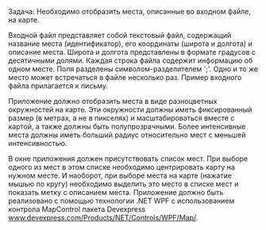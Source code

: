 Задача:
Необходимо отобразить места, описанные во входном файле, на карте.

Входной  файл  представляет  собой текстовый файл, содержащий название места (идентификатор), его координаты (широта и долгота) и описание места. Широта и долгота  представлены  в формате градусов с десятичными долями. Каждая строка  файла  содержит  информацию  об  одном  месте.  Поля разделены символом-разделителем  ';'.  Одно  и  то  же место может встречаться в файле несколько раз.
Пример входного файла прилагается к письму.

Приложение  должно  отобразить  места  в  виде  разноцветных окружностей на карте.  Эти  окружности  должны  иметь фиксированный размер (в метрах, а не в пикселях) и масштабироваться  вместе с картой, а также должны  быть  полупрозрачными.  Более  интенсивные  места должны иметь больший радиус относительно мест с меньшей интенсивностью.

В окне приложения должен присутствовать список мест. При выборе одного из мест в этом списке необходимо центрировать карту на нужном месте. И наоборот,   при  выборе  места  на  карте  (нажатие  мышью  по  кругу) необходимо выделить это место в списке мест и показать метку с описанием места.
Приложение  должно быть реализовано с помощью технологии .NET WPF c использованием контрола MapControl пакета Devexpress www.devexpress.com/Products/NET/Controls/WPF/Map/.
